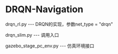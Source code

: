 # DRQN-Navigation
drqn_rl.py --- DRQN的实现，参数net_type = "drqn"

drqn_slim.py --- 调用入口

gazebo_stage_pc_env.py  --- 仿真环境接口
